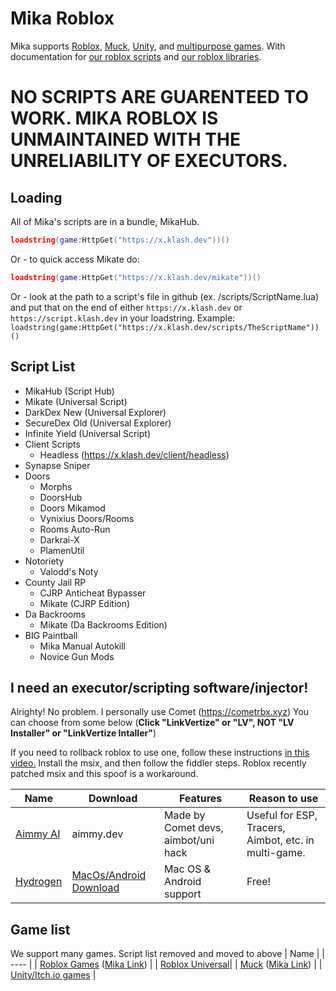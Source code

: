 # Mika Roblox
Mika supports [Roblox](https://github.com/klashdevelopment/Mika-Roblox), [Muck](https://github.com/klashdevelopment/Mika), [Unity](https://github.com/klashdevelopment/Mika-Others), and [multipurpose games](#).
With documentation for [our roblox scripts](https://pages.klash.dev/Mika-Roblox) and [our roblox libraries](https://pages.klash.dev/Mika-Roblox/libs).

# NO SCRIPTS ARE GUARENTEED TO WORK. MIKA ROBLOX IS UNMAINTAINED WITH THE UNRELIABILITY OF EXECUTORS.

## Loading
All of Mika's scripts are in a bundle, MikaHub.
```lua
loadstring(game:HttpGet("https://x.klash.dev"))()
```
Or - to quick access Mikate do:
```lua
loadstring(game:HttpGet("https://x.klash.dev/mikate"))()
```
Or - look at the path to a script's file in github (ex. /scripts/ScriptName.lua) and put that on the end of either `https://x.klash.dev` or `https://script.klash.dev` in your loadstring.
Example:
`loadstring(game:HttpGet("https://x.klash.dev/scripts/TheScriptName"))()`

## Script List
- MikaHub (Script Hub)
- Mikate (Universal Script)
- DarkDex New (Universal Explorer)
- SecureDex Old (Universal Explorer)
- Infinite Yield (Universal Script)
- Client Scripts
    - Headless (https://x.klash.dev/client/headless)
- Synapse Sniper
- Doors
    - Morphs
    - DoorsHub
    - Doors Mikamod
    - Vynixius Doors/Rooms
    - Rooms Auto-Run
    - Darkrai-X
    - PlamenUtil
- Notoriety
    -  Valodd's Noty
- County Jail RP
    - CJRP Anticheat Bypasser
    - Mikate (CJRP Edition)
- Da Backrooms
    - Mikate (Da Backrooms Edition)
- BIG Paintball
    - Mika Manual Autokill
    - Novice Gun Mods


## I need an executor/scripting software/injector!
Alrighty! No problem. I personally use Comet (https://cometrbx.xyz)
You can choose from some below (**Click "LinkVertize" or "LV", NOT "LV Installer" or "LinkVertize Intaller"**)

If you need to rollback roblox to use one, follow these instructions [in this video.](https://www.youtube.com/watch?v=1kLGEQHzjZs) Install the msix, and then follow the fiddler steps. Roblox recently patched msix and this spoof is a workaround.

| Name | Download | Features | Reason to use |
| --- | --- | --- | --- |
| [Aimmy AI](https://aimmy.dev) | aimmy.dev | Made by Comet devs, aimbot/uni hack | Useful for ESP, Tracers, Aimbot, etc. in multi-game. |
| [Hydrogen](https://hydrogen.sh/) | [MacOs/Android Download](https://hydrogen.sh/download) | Mac OS & Android support | Free! |



## Game list 
We support many games.
Script list removed and moved to above
| Name |
| ---- |
| [Roblox Games](https://web.roblox.com/games/) ([Mika Link](https://github.com/klashdevelopment/Mika-Roblox)) |
| [Roblox Universal](https://web.roblox.com/)|
| [Muck](https://store.steampowered.com/app/1625450/Muck/) ([Mika Link](https://github.com/klashdevelopment/Mika)) |
| [Unity/Itch.io games](https://github.com/klashdevelopment/Mika-Others) |
